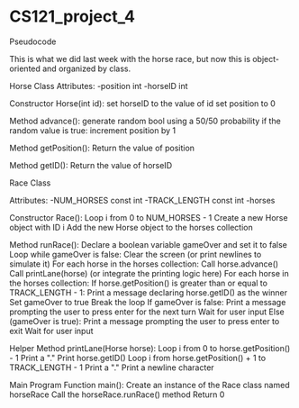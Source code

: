 # CS121_project_4

Pseudocode

This is what we did last week with the horse race, but now this is object-oriented and organized by class. 

Horse Class
Attributes:
-position int
-horseID int

Constructor Horse(int id):
  set horseID to the value of id
  set position to 0

Method advance():
  generate random bool using a 50/50 probability
  if the random value is true:
    increment position by 1

Method getPosition():
  Return the value of position

Method getID():
  Return the value of horseID

Race Class

Attributes:
-NUM_HORSES const int
-TRACK_LENGTH const int
-horses

Constructor Race():
  Loop i from 0 to NUM_HORSES - 1
    Create a new Horse object with ID i
    Add the new Horse object to the horses collection

Method runRace():
  Declare a boolean variable gameOver and set it to false
  Loop while gameOver is false:
    Clear the screen (or print newlines to simulate it)
    For each horse in the horses collection:
      Call horse.advance()
      Call printLane(horse) (or integrate the printing logic here)
    For each horse in the horses collection:
      If horse.getPosition() is greater than or equal to TRACK_LENGTH - 1:
        Print a message declaring horse.getID() as the winner
        Set gameOver to true
        Break the loop
    If gameOver is false:
      Print a message prompting the user to press enter for the next turn
      Wait for user input
    Else (gameOver is true):
      Print a message prompting the user to press enter to exit
      Wait for user input

Helper Method printLane(Horse horse):
  Loop i from 0 to horse.getPosition() - 1
    Print a "."
  Print horse.getID()
  Loop i from horse.getPosition() + 1 to TRACK_LENGTH - 1
    Print a "."
  Print a newline character

Main Program
Function main():
  Create an instance of the Race class named horseRace
  Call the horseRace.runRace() method
  Return 0

